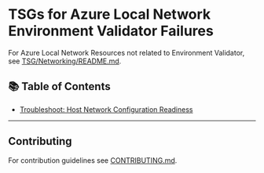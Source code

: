 # TSGs for Azure Local Network Environment Validator Failures

For Azure Local Network Resources not related to Environment Validator, see [TSG/Networking/README.md](../../Networking/README.md).

## 📚 Table of Contents

- [Troubleshoot: Host Network Configuration Readiness](Troubleshoot-Network-Test-HostNetworkConfigurationReadiness.md)

---

## Contributing

For contribution guidelines see [CONTRIBUTING.md](CONTRIBUTING.md).